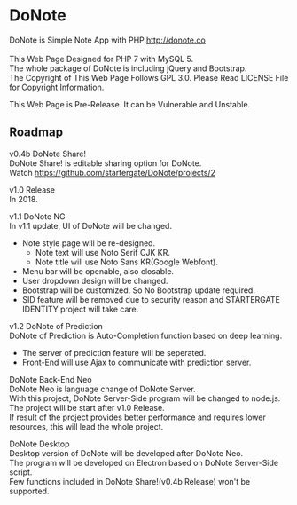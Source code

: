 DoNote
===============
DoNote is Simple Note App with PHP.<http://donote.co><br />
<br />
This Web Page Designed for PHP 7 with MySQL 5.
<br />
The whole package of DoNote is including jQuery and Bootstrap.
<br />
The Copyright of This Web Page Follows GPL 3.0. Please Read LICENSE File for Copyright Information.

This Web Page is Pre-Release. It can be Vulnerable and Unstable.

Roadmap
---------------
v0.4b DoNote Share!<br />
DoNote Share! is editable sharing option for DoNote.<br />
Watch <https://github.com/startergate/DoNote/projects/2>

v1.0 Release<br />
In 2018.<br />

v1.1 DoNote NG<br />
In v1.1 update, UI of DoNote will be changed.
* Note style page will be re-designed.
  * Note text will use Noto Serif CJK KR.
  * Note title will use Noto Sans KR(Google Webfont).
* Menu bar will be openable, also closable.
* User dropdown design will be changed.
* Bootstrap will be customized. So No Bootstrap update required.
* SID feature will be removed due to security reason and STARTERGATE IDENTITY project will take care.

v1.2 DoNote of Prediction<br />
DoNote of Prediction is Auto-Completion function based on deep learning.<br />
* The server of prediction feature will be seperated.
* Front-End will use Ajax to communicate with prediction server.

DoNote Back-End Neo<br />
DoNote Neo is language change of DoNote Server.<br />
With this project, DoNote Server-Side program will be changed to node.js.<br />
The project will be start after v1.0 Release.<br />
If result of the project provides better performance and requires lower resources, this will lead the whole project.

DoNote Desktop<br />
Desktop version of DoNote will be developed after DoNote Neo.<br />
The program will be developed on Electron based on DoNote Server-Side script.<br />
Few functions included in DoNote Share!(v0.4b Release) won't be supported.<br />
